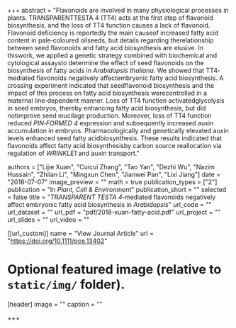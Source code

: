 +++
abstract = "Flavonoids are involved in many physiological processes in plants. TRANSPARENTTESTA 4 (TT4) acts at the first step of flavonoid biosynthesis, and the loss of TT4 function causes a lack of flavonoid. Flavonoid deficiency is reportedly the main causeof increased fatty acid content in pale‐coloured oilseeds, but details regarding therelationship between seed flavonoids and fatty acid biosynthesis are elusive. In thiswork, we applied a genetic strategy combined with biochemical and cytological assaysto determine the effect of seed flavonoids on the biosynthesis of fatty acids in *Arabidopsis thaliana*. We showed that TT4‐mediated flavonoids negatively affectembryonic fatty acid biosynthesis. A crossing experiment indicated that seedflavonoid biosynthesis and the impact of this process on fatty acid biosynthesis werecontrolled in a maternal line‐dependent manner. Loss of TT4 function activatedglycolysis in seed embryos, thereby enhancing fatty acid biosynthesis, but did notimprove seed mucilage production. Moreover, loss of TT4 function reduced *PIN‐FORMED 4* expression and subsequently increased auxin accumulation in embryos. Pharmacologically and genetically elevated auxin levels enhanced seed fatty acidbiosynthesis. These results indicated that flavonoids affect fatty acid biosynthesisby carbon source reallocation via regulation of *WRINKLE1* and auxin transport."

authors = ["Lijie Xuan", "Cuicui Zhang", "Tao Yan", "Dezhi Wu", "Nazim Hussain", "Zhilan Li", "Mingxun Chen", "Jianwei Pan", "Lixi Jiang"]
date = "2018-07-07"
image_preview = ""
math = true
publication_types = ["2"]
publication = "In *Plant, Cell & Environment*"
publication_short = ""
selected = false
title = "*TRANSPARENT TESTA 4*‐mediated flavonoids negatively affect embryonic fatty acid biosynthesis in *Arabidopsis*"
url_code = ""
url_dataset = ""
url_pdf = "pdf/2018-xuan-fatty-acid.pdf"
url_project = ""
url_slides = ""
url_video = ""

[[url_custom]]
name = "View Journal Article"
url = "https://doi.org/10.1111/pce.13402"

# Optional featured image (relative to `static/img/` folder).
[header]
image = ""
caption = ""

+++
